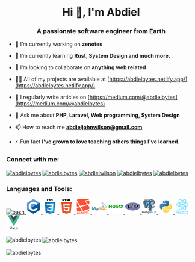 <h1 align="center">Hi 👋, I'm Abdiel</h1>
<h3 align="center">A passionate software engineer from Earth</h3>


- 🔭 I’m currently working on **zenotes**

- 🌱 I’m currently learning **Rust, System Design and much more.**

- 👯 I’m looking to collaborate on **anything web related**

- 👨‍💻 All of my projects are available at [https://abdielbytes.netlify.app/](https://abdielbytes.netlify.app/)

- 📝 I regularly write articles on [https://medium.com/@abdielbytes](https://medium.com/@abdielbytes)

- 💬 Ask me about **PHP, Laravel, Web programming, System Design**

- 📫 How to reach me **abdieljohnwilson@gmail.com**

- ⚡ Fun fact **I've grown to love teaching others things I've learned.**

<h3 align="left">Connect with me:</h3>
<p align="left">
<a href="https://dev.to/abdielbytes" target="blank"><img align="center" src="https://raw.githubusercontent.com/rahuldkjain/github-profile-readme-generator/master/src/images/icons/Social/devto.svg" alt="abdielbytes" height="30" width="40" /></a>
<a href="https://twitter.com/abdielbytes" target="blank"><img align="center" src="https://raw.githubusercontent.com/rahuldkjain/github-profile-readme-generator/master/src/images/icons/Social/twitter.svg" alt="abdielbytes" height="30" width="40" /></a>
<a href="https://linkedin.com/in/abdielwilson" target="blank"><img align="center" src="https://raw.githubusercontent.com/rahuldkjain/github-profile-readme-generator/master/src/images/icons/Social/linked-in-alt.svg" alt="abdielwilson" height="30" width="40" /></a>
<a href="https://instagram.com/abdielbytes" target="blank"><img align="center" src="https://raw.githubusercontent.com/rahuldkjain/github-profile-readme-generator/master/src/images/icons/Social/instagram.svg" alt="abdielbytes" height="30" width="40" /></a>
<a href="https://medium.com/abdielbytes" target="blank"><img align="center" src="https://raw.githubusercontent.com/rahuldkjain/github-profile-readme-generator/master/src/images/icons/Social/medium.svg" alt="abdielbytes" height="30" width="40" /></a>
</p>

<h3 align="left">Languages and Tools:</h3>
<p align="left"> <a href="https://www.gnu.org/software/bash/" target="_blank" rel="noreferrer"> <img src="https://www.vectorlogo.zone/logos/gnu_bash/gnu_bash-icon.svg" alt="bash" width="40" height="40"/> </a> <a href="https://www.cprogramming.com/" target="_blank" rel="noreferrer"> <img src="https://raw.githubusercontent.com/devicons/devicon/master/icons/c/c-original.svg" alt="c" width="40" height="40"/> </a> <a href="https://www.w3schools.com/css/" target="_blank" rel="noreferrer"> <img src="https://raw.githubusercontent.com/devicons/devicon/master/icons/css3/css3-original-wordmark.svg" alt="css3" width="40" height="40"/> </a> <a href="https://www.w3.org/html/" target="_blank" rel="noreferrer"> <img src="https://raw.githubusercontent.com/devicons/devicon/master/icons/html5/html5-original-wordmark.svg" alt="html5" width="40" height="40"/> </a> <a href="https://laravel.com/" target="_blank" rel="noreferrer"> <img src="https://raw.githubusercontent.com/devicons/devicon/master/icons/laravel/laravel-plain-wordmark.svg" alt="laravel" width="40" height="40"/> </a> <a href="https://www.mysql.com/" target="_blank" rel="noreferrer"> <img src="https://raw.githubusercontent.com/devicons/devicon/master/icons/mysql/mysql-original-wordmark.svg" alt="mysql" width="40" height="40"/> </a> <a href="https://www.nginx.com" target="_blank" rel="noreferrer"> <img src="https://raw.githubusercontent.com/devicons/devicon/master/icons/nginx/nginx-original.svg" alt="nginx" width="40" height="40"/> </a> <a href="https://www.php.net" target="_blank" rel="noreferrer"> <img src="https://raw.githubusercontent.com/devicons/devicon/master/icons/php/php-original.svg" alt="php" width="40" height="40"/> </a> <a href="https://www.postgresql.org" target="_blank" rel="noreferrer"> <img src="https://raw.githubusercontent.com/devicons/devicon/master/icons/postgresql/postgresql-original-wordmark.svg" alt="postgresql" width="40" height="40"/> </a> <a href="https://www.python.org" target="_blank" rel="noreferrer"> <img src="https://raw.githubusercontent.com/devicons/devicon/master/icons/python/python-original.svg" alt="python" width="40" height="40"/> </a> <a href="https://reactjs.org/" target="_blank" rel="noreferrer"> <img src="https://raw.githubusercontent.com/devicons/devicon/master/icons/react/react-original-wordmark.svg" alt="react" width="40" height="40"/> </a> <a href="https://vuejs.org/" target="_blank" rel="noreferrer"> <img src="https://raw.githubusercontent.com/devicons/devicon/master/icons/vuejs/vuejs-original-wordmark.svg" alt="vuejs" width="40" height="40"/> </a> </p>

<p><img align="left" src="https://github-readme-stats.vercel.app/api/top-langs?username=abdielbytes&show_icons=true&locale=en&layout=compact" alt="abdielbytes" /></p>

<p>&nbsp;<img align="center" src="https://github-readme-stats.vercel.app/api?username=abdielbytes&show_icons=true&locale=en" alt="abdielbytes" /></p>

<p><img align="center" src="https://github-readme-streak-stats.herokuapp.com/?user=abdielbytes&" alt="abdielbytes" /></p>
